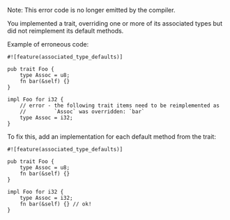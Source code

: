 Note: This error code is no longer emitted by the compiler.

You implemented a trait, overriding one or more of its associated types but did
not reimplement its default methods.

Example of erroneous code:

```ignore
#![feature(associated_type_defaults)]

pub trait Foo {
    type Assoc = u8;
    fn bar(&self) {}
}

impl Foo for i32 {
    // error - the following trait items need to be reimplemented as
    //         `Assoc` was overridden: `bar`
    type Assoc = i32;
}
```

To fix this, add an implementation for each default method from the trait:

```ignore
#![feature(associated_type_defaults)]

pub trait Foo {
    type Assoc = u8;
    fn bar(&self) {}
}

impl Foo for i32 {
    type Assoc = i32;
    fn bar(&self) {} // ok!
}
```
